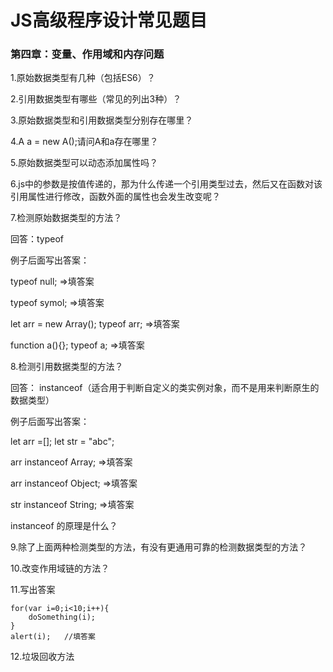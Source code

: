 # JS高级程序设计常见题目

### 第四章：变量、作用域和内存问题

1.原始数据类型有几种（包括ES6）？

2.引用数据类型有哪些（常见的列出3种）？

3.原始数据类型和引用数据类型分别存在哪里？

4.A a = new A();请问A和a存在哪里？

5.原始数据类型可以动态添加属性吗？

6.js中的参数是按值传递的，那为什么传递一个引用类型过去，然后又在函数对该引用属性进行修改，函数外面的属性也会发生改变呢？

7.检测原始数据类型的方法？

回答：typeof

例子后面写出答案：

typeof null;   =>填答案

typeof symol;  =>填答案

let arr = new Array();    typeof arr;   =>填答案

function a(){};   typeof a;   =>填答案

8.检测引用数据类型的方法？

回答： instanceof（适合用于判断自定义的类实例对象，而不是用来判断原生的数据类型）

例子后面写出答案：

let arr =[];  let str = "abc";

arr instanceof Array;  =>填答案

arr instanceof Object;  =>填答案

str instanceof String; =>填答案

instanceof 的原理是什么？



9.除了上面两种检测类型的方法，有没有更通用可靠的检测数据类型的方法？

10.改变作用域链的方法？

11.写出答案

```
for(var i=0;i<10;i++){
	doSomething(i);
}
alert(i);   //填答案
```

12.垃圾回收方法

